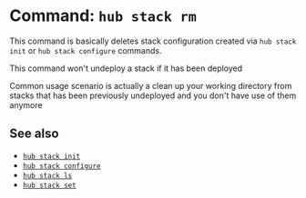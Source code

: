 # Command: `hub stack rm`

This command is basically deletes stack configuration created via `hub stack init` or `hub stack configure` commands.

This command won't undeploy a stack if it has been deployed

Common usage scenario is actually a clean up your working directory from stacks that has been previously undeployed and you don't have use of them anymore

## See also

* [`hub stack init`](hub-stack-init.md)
* [`hub stack configure`](hub-stack-configure.md)
* [`hub stack ls`](hub-stack-ls.md)
* [`hub stack set`](hub-stack-set.md)

